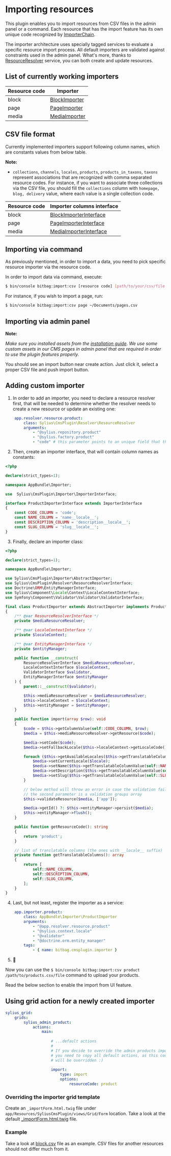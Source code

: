 # Importing resources

This plugin enables you to import resources from CSV files in the admin panel or a command. Each resource that has
the import feature has its own unique code recognized by [ImporterChain](../src/Importer/ImporterChain.php).

The importer architecture uses specially tagged services to evaluate a specific resource import process. All default importers
are validated against constraints used in the admin panel. What's more, thanks to 
[ResourceResolver](../src/Resolver/ResourceResolver.php) service, you can both create and update resources.  

## List of currently working importers

| Resource code | Importer                                                  |
|---------------|-----------------------------------------------------------|
| block         | [BlockImporter](../src/Importer/BlockImporter.php)           |
| page          | [PageImporter](../src/Importer/PageImporter.php)             |
| media         | [MediaImporter](../src/Importer/MediaImporter.php)           |


## CSV file format

Currently implemented importers support following column names, which are constants values from below table.

**Note:**
- `collections`, `channels`, `locales`, `products`, `products_in_taxons`, `taxons` represent associations that are recognized with comma separated resource codes.
For instance, if you want to associate three collections via the CSV file, you should fill the `collections` column with 
`homepage, blog, delivery` value, where each value is a single collection code.

| Resource code | Importer columns interface                                         |
|---------------|--------------------------------------------------------------------|
| block         | [BlockImporterInterface](../src/Importer/BlockImporterInterface.php)  |
| page          | [PageImporterInterface](../src/Importer/PageImporterInterface.php)    |
| media         | [MediaImporterInterface](../src/Importer/MediaImporterInterface.php)  |

## Importing via command

As previously mentioned, in order to import a data, you need to pick specific resource importer via the resource code.

In order to import data via command, execute:

```bash
$ bin/console bitbag:import:csv [resource code] [path/to/your/csv/file.csv]
```

For instance, if you wish to import a page, run:

```bash
$ bin/console bitbag:import:csv page ~/Documents/pages.csv
```

## Importing via admin panel

**Note:**

*Make sure you installed assets from the [installation guide](../README.md).  We use some custom assets in 
our CMS pages in admin panel that are required in order to use the plugin features properly.*

You should see an import button near create action. Just click it, select a proper CSV file and push import button.

## Adding custom importer

1. In order to add an importer, you need to declare a resource resolver first, that will be needed to determine whether
the resolver needs to create a new resource or update an existing one:

```yaml
    app.resolver.resource.product:
        class: Sylius\CmsPlugin\Resolver\ResourceResolver
        arguments:
            - "@sylius.repository.product"
            - "@sylius.factory.product"
            - "code" # this parameter points to an unique field that the findOneBy method will be looking for. It could be id as well
``` 

2. Then, create an importer interface, that will contain column names as constants:

```php
<?php

declare(strict_types=1);

namespace AppBundle\Importer;

use  Sylius\CmsPlugin\Importer\ImporterInterface;

interface ProductImporterInterface extends ImporterInterface
{
    const CODE_COLUMN = 'code';
    const NAME_COLUMN = 'name__locale__';
    const DESCRIPTION_COLUMN = 'description__locale__';
    const SLUG_COLUMN = 'slug__locale__';
}
```

3. Finally, declare an importer class:

```php
<?php

declare(strict_types=1);

namespace AppBundle\Importer;

use Sylius\CmsPlugin\Importer\AbstractImporter;
use Sylius\CmsPlugin\Resolver\ResourceResolverInterface;
use Doctrine\ORM\EntityManagerInterface;
use Sylius\Component\Locale\Context\LocaleContextInterface;
use Symfony\Component\Validator\Validator\ValidatorInterface;

final class ProductImporter extends AbstractImporter implements ProductImporterInterface
{
    /** @var ResourceResolverInterface */
    private $mediaResourceResolver;

    /** @var LocaleContextInterface */
    private $localeContext;

    /** @var EntityManagerInterface */
    private $entityManager;

    public function __construct(
        ResourceResolverInterface $mediaResourceResolver,
        LocaleContextInterface $localeContext,
        ValidatorInterface $validator,
        EntityManagerInterface $entityManager
    ) {
        parent::__construct($validator);

        $this->mediaResourceResolver = $mediaResourceResolver;
        $this->localeContext = $localeContext;
        $this->entityManager = $entityManager;
    }

    public function import(array $row): void
    {
        $code = $this->getColumnValue(self::CODE_COLUMN, $row);
        $media = $this->mediaResourceResolver->getResource($code);

        $media->setCode($code);
        $media->setFallbackLocale($this->localeContext->getLocaleCode());

        foreach ($this->getAvailableLocales($this->getTranslatableColumns(), array_keys($row)) as $locale) {
            $media->setCurrentLocale($locale);
            $media->setName($this->getTranslatableColumnValue(self::NAME_COLUMN, $locale, $row));
            $media->setDescription($this->getTranslatableColumnValue(self::DESCRIPTION_COLUMN, $locale, $row));
            $media->setSlug($this->getTranslatableColumnValue(self::SLUG_COLUMN, $locale, $row));
        }

        // below method will throw an error in case the validation fails, which will be displayed in the admin panel or console
        // the second parameter is a validation groups array
        $this->validateResource($media, ['app']);

        $media->getId() ?: $this->entityManager->persist($media);
        $this->entityManager->flush();
    }

    public function getResourceCode(): string
    {
        return 'product';
    }

    // list of translatable columns (the ones with __locale__ suffix)
    private function getTranslatableColumns(): array
    {
        return [
            self::NAME_COLUMN,
            self::DESCRIPTION_COLUMN,
            self::SLUG_COLUMN,
        ];
    }
}
```

4. Last, but not least, register the importer as a service:

```yaml
    app.importer.product:
        class: AppBundle\Importer\ProductImporter
        arguments:
            - "@app.resolver.resource.product"
            - "@sylius.context.locale"
            - "@validator"
            - "@doctrine.orm.entity_manager"
        tags:
            - { name: bitbag.cmsplugin.importer }
```

5. :tada:

Now you can use the `$ bin/console bitbag:import:csv product /path/to/products.csv/file` command to upload your products.

Read the below section to enable the import from UI feature.

## Using grid action for a newly created importer

```yaml
sylius_grid:
    grids:
        sylius_admin_product:
            actions:
                main:
                
                    # ...default actions
                    #
                    # If you decide to override the admin products importer, 
                    # you need to copy all default actions, as this config 
                    # will be overridden :)
                    
                    import:
                        type: import
                        options:
                            resourceCode: product
```

### Overriding the importer grid template

Create an `_importForm.html.twig` file under `app/Resources/SyliusCmsPlugin/views/Grid/Form` location. Take a look at
the default [_importForm.html.twig](../src/Resources/views/Grid/Form/_importForm.html.twig) file.

### Example

Take a look at [block.csv](block.csv) file as an example. CSV files for another resources should not differ much from it.
